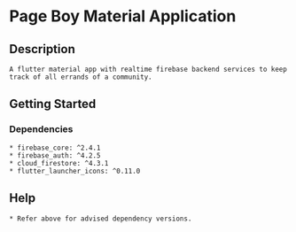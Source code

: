 # Page Boy Material Application
## Description
```
A flutter material app with realtime firebase backend services to keep track of all errands of a community.
```
## Getting Started

### Dependencies
```
* firebase_core: ^2.4.1
* firebase_auth: ^4.2.5
* cloud_firestore: ^4.3.1
* flutter_launcher_icons: ^0.11.0
```

## Help
```
* Refer above for advised dependency versions.
```
